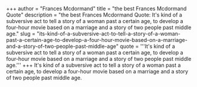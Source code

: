 +++
author = "Frances Mcdormand"
title = "the best Frances Mcdormand Quote"
description = "the best Frances Mcdormand Quote: It's kind of a subversive act to tell a story of a woman past a certain age, to develop a four-hour movie based on a marriage and a story of two people past middle age."
slug = "its-kind-of-a-subversive-act-to-tell-a-story-of-a-woman-past-a-certain-age-to-develop-a-four-hour-movie-based-on-a-marriage-and-a-story-of-two-people-past-middle-age"
quote = '''It's kind of a subversive act to tell a story of a woman past a certain age, to develop a four-hour movie based on a marriage and a story of two people past middle age.'''
+++
It's kind of a subversive act to tell a story of a woman past a certain age, to develop a four-hour movie based on a marriage and a story of two people past middle age.
